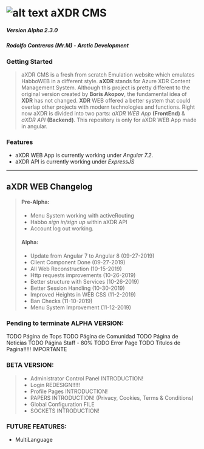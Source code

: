 # ![alt text](https://i.imgur.com/OTtNhTo.png) aXDR CMS 
##### Version Alpha 2.3.0
##### Rodolfo Contreras (Mr.M) - Arctic Development

### Getting Started
> aXDR CMS is a fresh from scratch Emulation website which emulates HabboWEB in a different style. **aXDR** stands for Azure XDR Content Management System. Although this project is pretty different to the original version created by **Boris Akopov**, the fundamental idea of **XDR** has not changed. **XDR** WEB offered a better system that could overlap other projects with modern technologies and functions. Right now aXDR is divided into two parts: *aXDR WEB App* **(FrontEnd)** & *aXDR API* **(Backend)**. This repository is only for aXDR WEB App made in angular.

### Features
+ aXDR WEB App is currently working under *Angular 7.2*.
+ aXDR API is currently working under *ExpressJS*
---
## aXDR WEB Changelog
> #### Pre-Alpha:
> + Menu System working with activeRouting
> + Habbo *sign in/sign up* within aXDR API
> + Account log out working.
> #### Alpha:
> + Update from Angular 7 to Angular 8 (09-27-2019)
> + Client Component Done (09-27-2019)
> + All Web Reconstruction (10-15-2019)
> + Http requests improvements (10-26-2019)
> + Better structure with Services (10-26-2019)
> + Better Session Handling (10-30-2019)
> + Improved Heights in WEB CSS (11-2-2019)
> + Ban Checks (11-10-2019)
> + Menu System Improvement (11-12-2019)

### Pending to terminate ALPHA VERSION:
TODO Página de Tops
TODO Página de Comunidad
TODO Página de Noticias
TODO Página Staff - 80%
TODO Error Page
TODO Titulos de Pagina!!!!! IMPORTANTE

### BETA VERSION:
> + Administrator Control Panel INTRODUCTION!
> + Login REDESIGN!!!!!
> + Profile Pages INTRODUCTION!
> + PAPERS INTRODUCTION! (Privacy, Cookies, Terms & Conditions)
> + Global Configuration FILE
> + SOCKETS INTRODUCTION!


### FUTURE FEATURES:
+ MultiLanguage